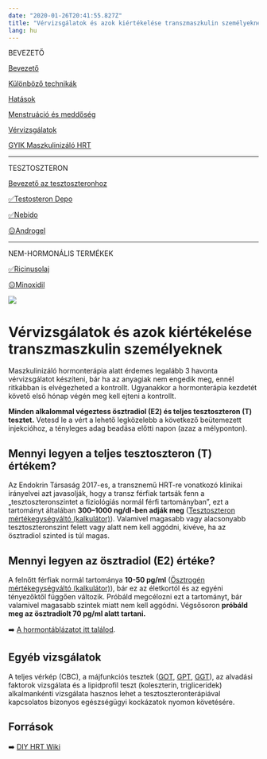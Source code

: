 ```yaml
---
date: "2020-01-26T20:41:55.827Z"
title: "Vérvizsgálatok és azok kiértékelése transzmaszkulin személyeknek"
lang: hu
---
```


<div class="floating-columns">

<div class="floating-bar">

BEVEZETŐ

[Bevezető](/#/entry?id=maszkulinizalo-hormonterapia)

[Különböző technikák](/#/entry?id=maszkulinizalo-hormonterapia-technikak)

[Hatások](/#/entry?id=maszkulinizalo-hormonterapia-hatasok)

[Menstruáció és meddőség](/#/entry?id=maszkulinizalo-hormonterapia-menstruacio-meddoseg)

[Vérvizsgálatok](/#/entry?id=maszkulinizalo-hormonterapia-vervizsgalatok)

[GYIK Maszkulinizáló HRT](/#/entry?id=maszkulinizalo-hormonterapia-gyik)


<hr />

TESZTOSZTERON

[Bevezető az tesztoszteronhoz](/#/entry?id=tesztoszteron)

[✅Testosteron Depo](/#/entry?id=maszkulinizalo-injekciok)

[✅Nebido](/#/entry?id=nebido)

[😐Androgel](/#/entry?id=androgel)

<hr />

NEM-HORMONÁLIS TERMÉKEK

[✅Ricinusolaj](/#/entry?id=ricinusolaj)

[😐Minoxidil](/#/entry?id=minoxidil)

</div>

<div class="wiki-content">

<div class="header-image"><img src="assets/images/undraw_doctor.svg" /></div>

# Vérvizsgálatok és azok kiértékelése transzmaszkulin személyeknek

Maszkulinizáló hormonterápia alatt érdemes legalább 3 havonta vérvizsgálatot készíteni, bár ha az anyagiak nem engedik meg, ennél ritkábban is elvégezheted a kontrollt. Ugyanakkor a hormonterápia kezdetét követő első hónap végén meg kell ejteni a kontrollt.

**Minden alkalommal végeztess ösztradiol (E2) és teljes tesztoszteron (T) tesztet.** Vetesd le a vért a lehető legközelebb a következő beütemezett injekcióhoz, a tényleges adag beadása előtti napon (azaz a mélyponton).

## Mennyi legyen a teljes tesztoszteron (T) értékem?

Az Endokrin Társaság 2017-es, a transznemű HRT-re vonatkozó klinikai irányelvei azt javasolják, hogy a transz férfiak tartsák fenn a „tesztoszteronszintet a fiziológiás normál férfi tartományban”, ezt a tartományt általában **300–1000 ng/dl-ben adják meg** ([Tesztoszteron mértékegységváltó (kalkulátor)](#/tesztoszteron-kalkulator)). Valamivel magasabb vagy alacsonyabb tesztoszteronszint felett vagy alatt nem kell aggódni, kivéve, ha az ösztradiol szinted is túl magas.

## Mennyi legyen az ösztradiol (E2) értéke?

A felnőtt férfiak normál tartománya **10-50 pg/ml** ([Ösztrogén mértékegységváltó (kalkulátor)](#/osztrogen-kalkulator)), bár ez az életkortól és az egyéni tényezőktől függően változik. Próbáld megcélozni ezt a tartományt, bár valamivel magasabb szintek miatt nem kell aggódni. Végsősoron **próbáld meg az ösztradiolt 70 pg/ml alatt tartani.**

➡️ [A hormontáblázatot itt találod](/#/entry?id=hormontablazat-es-kalkulatorok).

## Egyéb vizsgálatok

A teljes vérkép (CBC), a májfunkciós tesztek (<a href="https://medy.hu/got/">GOT</a>, <a href="https://medy.hu/gpt/">GPT</a>, <a href="https://medicover.hu/laborvizsgalatok/laborvizsgalatok-tipus/klinikai-kemiai-laborvizsgalatok-2/ggt/">GGT</a>), az alvadási faktorok vizsgálata és a lipidprofil teszt (koleszterin, trigliceridek) alkalmankénti vizsgálata hasznos lehet a tesztoszteronterápiával kapcsolatos bizonyos egészségügyi kockázatok nyomon követésére.


## Források

➡️ [DIY HRT Wiki](https://diyhrt.wiki/transmasc)

</div>

